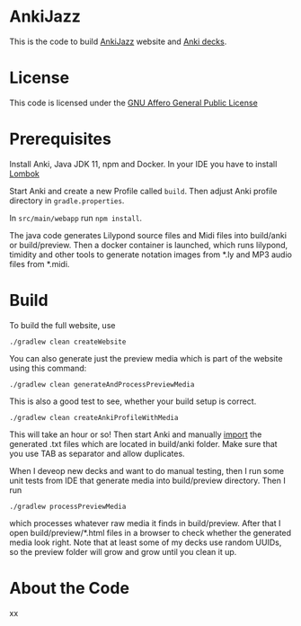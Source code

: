 # AnkiJazz

This is the code to build [AnkiJazz](https://www.ankijazz.com) website and [Anki decks](https://ankiweb.net/shared/decks/ankijazz).

# License

This code is licensed under the [GNU Affero General Public License](http://www.gnu.org/licenses/agpl-3.0.html)

# Prerequisites
Install Anki, Java JDK 11, npm and Docker. In your IDE you have to install [Lombok](https://projectlombok.org)

Start Anki and create a new Profile called `build`. Then adjust Anki profile directory in `gradle.properties`. 

In `src/main/webapp` run `npm install`.

The java code generates Lilypond source files and Midi files into build/anki or build/preview. Then a docker container is launched, which runs lilypond, timidity and other tools to generate notation images from \*.ly and MP3 audio files from \*.midi.

# Build

To build the full website, use

    ./gradlew clean createWebsite

You can also generate just the preview media which is part of the website using this command:

	./gradlew clean generateAndProcessPreviewMedia

This is also a good test to see, whether your build setup is correct.

    ./gradlew clean createAnkiProfileWithMedia

This will take an hour or so! Then start Anki and manually [import](https://docs.ankiweb.net/importing.html) the generated .txt files which are located in build/anki folder. Make sure that you use TAB as separator and allow duplicates.

When I deveop new decks and want to do manual testing, then I run some unit tests from IDE that generate media into build/preview directory. Then I run

	./gradlew processPreviewMedia
	
which processes whatever raw media it finds in build/preview. After that I open build/preview/*.html files in a browser to check whether the generated media look right. Note that at least some of my decks use random UUIDs, so the preview folder will grow and grow until you clean it up.

# About the Code
xx